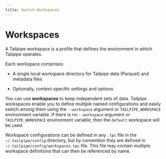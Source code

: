 ```yaml
---
title: Switch Workspaces
---
```


# Workspaces

A Tailpipe workspace is a profile that defines the environment in which Tailpipe operates.

Each workspace comprises:

- A single local workspace directory for Tailpipe data (Parquet) and metadata files

- Optionally, context-specific settings and options

You can use **workspaces** to keep independent sets of data. Tailpipe workspaces enable you to define multiple named configurations and easily switch among them using the `--workspace` argument or `TAILPIPE_WORKSPACE` environment variable.  If there is no `--workspace` argument or `TAILPIPE_WORKSPACE` environment variable, then the `default` workspace will be used.

Workspace configurations can be defined in any `.tpc` file in the `~/.tailpipe/config` directory, but by convention they are defined in `~/.tailpipe/config/workspaces.tpc` file. This file may contain multiple workspace definitions that can then be referenced by name.

<!--
```hcl
workspace "default" {
  local = "~/.tailpipe/data/default"
}

workspace "dev" {
  local = "~/.tailpipe/data/dev"
}
```
-->